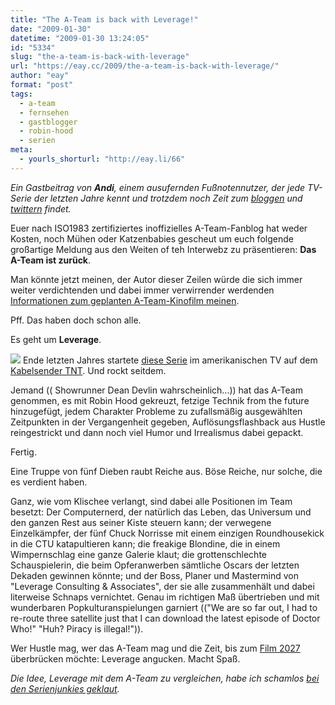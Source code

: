 ```yaml
---
title: "The A-Team is back with Leverage!"
date: "2009-01-30"
datetime: "2009-01-30 13:24:05"
id: "5334"
slug: "the-a-team-is-back-with-leverage"
url: "https://eay.cc/2009/the-a-team-is-back-with-leverage/"
author: "eay"
format: "post"
tags:
  - a-team
  - fernsehen
  - gastblogger
  - robin-hood
  - serien
meta:
  - yourls_shorturl: "http://eay.li/66"
---
```


_Ein Gastbeitrag von **Andi**, einem ausufernden Fußnotennutzer, der jede TV-Serie der letzten Jahre kennt und trotzdem noch Zeit zum [bloggen](http://www.andisblog.de/) und [twittern](http://twitter.com/AndiH) findet._

Euer nach ISO1983 zertifiziertes inoffizielles A-Team-Fanblog hat weder Kosten, noch Mühen oder Katzenbabies gescheut um euch folgende großartige Meldung aus den Weiten of teh Interwebz zu präsentieren: **Das A-Team ist zurück**.

Man könnte jetzt meinen, der Autor dieser Zeilen würde die sich immer weiter verdichtenden und dabei immer verwirrender werdenden [Informationen zum geplanten A-Team-Kinofilm meinen](http://www.slashfilm.com/2009/01/27/joe-carnahan-to-helm-a-team/).

Pff. Das haben doch schon alle.

Es geht um **Leverage**.

![](/uploads/2009/leverage.jpg) Ende letzten Jahres startete [diese Serie](http://en.wikipedia.org/wiki/Leverage_(TV_series)) im amerikanischen TV auf dem [Kabelsender TNT](http://www.tnt.tv/series/leverage/). Und rockt seitdem.

Jemand (( Showrunner Dean Devlin wahrscheinlich...)) hat das A-Team genommen, es mit Robin Hood gekreuzt, fetzige Technik from the future hinzugefügt, jedem Charakter Probleme zu zufallsmäßig ausgewählten Zeitpunkten in der Vergangenheit gegeben, Auflösungsflashback aus Hustle reingestrickt und dann noch viel Humor und Irrealismus dabei gepackt.

Fertig.

Eine Truppe von fünf Dieben raubt Reiche aus. Böse Reiche, nur solche, die es verdient haben.

Ganz, wie vom Klischee verlangt, sind dabei alle Positionen im Team besetzt: Der Computernerd, der natürlich das Leben, das Universum und den ganzen Rest aus seiner Kiste steuern kann; der verwegene Einzelkämpfer, der fünf Chuck Norrisse mit einem einzigen Roundhousekick in die CTU katapultieren kann; die freakige Blondine, die in einem Wimpernschlag eine ganze Galerie klaut; die grottenschlechte Schauspielerin, die beim Opferanwerben sämtliche Oscars der letzten Dekaden gewinnen könnte; und der Boss, Planer und Mastermind von "Leverage Consulting & Associates", der sie alle zusammenhält und dabei literweise Schnaps vernichtet. Genau im richtigen Maß übertrieben und mit wunderbaren Popkulturanspielungen garniert (("We are so far out, I had to re-route three satellite just that I can download the latest episode of Doctor Who!" "Huh? Piracy is illegal!")).

Wer Hustle mag, wer das A-Team mag und die Zeit, bis zum [Film 2027](http://www.fuenf-filmfreunde.de/2009/01/28/neues-und-zukunftiges-vom-a-team-kinofilm/) überbrücken möchte: Leverage angucken. Macht Spaß.

_Die Idee, Leverage mit dem A-Team zu vergleichen, habe ich schamlos [bei den Serienjunkies geklaut](http://www.serienjunkies.de/news/leverage-das-20625.html)._
